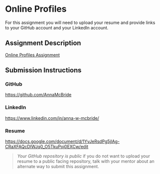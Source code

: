 # Online Profiles
For this assignment you will need to upload your resume and provide links to your GitHub account and your LinkedIn account.

## Assignment Description
[Online Profiles Assignment](https://education.launchcode.org/liftoff/modules/assignments/online-profiles)

## Submission Instructions
 
### GitHub
https://github.com/AnnaMcBride
 
### LinkedIn
https://www.linkedin.com/in/anna-w-mcbride/

### Resume
https://docs.google.com/document/d/1YvJeRsdPg5jlAg-CRaXFAQcDlWJq0_O5TkuPoj0EXCw/edit


> *Your GitHub repository is public* if you do not want to upload your resume to a public facing repository, talk with your mentor about an alternate way to submit this assignment.
